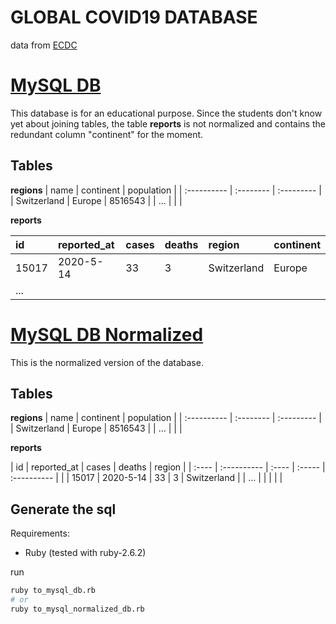 # GLOBAL COVID19 DATABASE

data from [ECDC](https://www.ecdc.europa.eu/en/publications-data/download-todays-data-geographic-distribution-covid-19-cases-worldwide)

# [MySQL DB](db_mysql.sql)

This database is for an educational purpose. Since the students don't know yet about joining tables, the table **reports** is not normalized and contains the redundant column "continent" for the moment. 

## Tables

**regions**
| name        | continent | population |
| :---------- | :-------- | :--------- |
| Switzerland | Europe    | 8516543    |
| ...         |           |            |

**reports**

| id    | reported_at | cases | deaths | region      | continent |
| :---- | :---------- | :---- | :----- | :---------- | :-------- |
| 15017 | 2020-5-14   | 33    | 3      | Switzerland | Europe    |
| ...   |             |       |        |             |           |

# [MySQL DB Normalized](db_mysql_n.sql)

This is the normalized version of the database. 

## Tables

**regions**
| name        | continent | population |
| :---------- | :-------- | :--------- |
| Switzerland | Europe    | 8516543    |
| ...         |           |            |

**reports**

| id    | reported_at | cases | deaths | region      |
| :---- | :---------- | :---- | :----- | :---------- |  |
| 15017 | 2020-5-14   | 33    | 3      | Switzerland |
| ...   |             |       |        |             |

## Generate the sql
Requirements:

- Ruby (tested with ruby-2.6.2)

run

```sh
ruby to_mysql_db.rb
# or
ruby to_mysql_normalized_db.rb
```